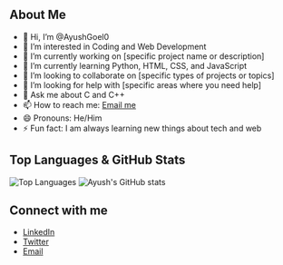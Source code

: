 ## About Me
- 👋 Hi, I’m @AyushGoel0
- 👀 I’m interested in Coding and Web Development
- 🔭 I’m currently working on [specific project name or description]
- 🌱 I’m currently learning Python, HTML, CSS, and JavaScript
- 👯 I’m looking to collaborate on [specific types of projects or topics]
- 🤔 I’m looking for help with [specific areas where you need help]
- 💬 Ask me about C and C++
- 📫 How to reach me: [Email me](mailto:aayushgoel524@gmail.com)
- 😄 Pronouns: He/Him
- ⚡ Fun fact: I am always learning new things about tech and web

## Top Languages & GitHub Stats
![Top Languages](https://github-readme-stats.vercel.app/api/top-langs/?username=AyushGoel0&layout=compact&theme=radical) ![Ayush's GitHub stats](https://github-readme-stats.vercel.app/api?username=AyushGoel0&show_icons=true&theme=radical)

## Connect with me
- [LinkedIn](https://www.linkedin.com/in/ayush-goel-979854167/)
- [Twitter](https://x.com/Ayush_Goel_0)
- [Email](mailto:aayushgoel524@gmail.com)

<!---
AyushGoel0/AyushGoel0 is a ✨ special ✨ repository because its `README.md` (this file) appears on your GitHub profile.
You can click the Preview link to take a look at your changes.
--->
